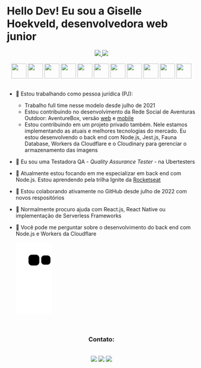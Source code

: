 # Hello Dev! Eu sou a Giselle Hoekveld, desenvolvedora web junior    

<div align="center">
  <a href="https://github.com/gihoekveld">
  <img height="180em" src="https://github-readme-stats.vercel.app/api/top-langs/?username=gihoekveld&layout=compact&langs_count=7&theme=dracula"/>
  <img height="180em" src="https://github-readme-stats.vercel.app/api?username=gihoekveld&show_icons=true&theme=dracula&include_all_commits=true&count_private=true"/>
  </a>
</div>
<br/>
<div align="center">
  <img src="https://cdn.jsdelivr.net/gh/devicons/devicon/icons/typescript/typescript-plain.svg" width="40" height="40" /> <img src="https://cdn.jsdelivr.net/gh/devicons/devicon/icons/javascript/javascript-plain.svg" width="40" height="40" /> <img src="https://cdn.jsdelivr.net/gh/devicons/devicon/icons/react/react-original.svg" width="40" height="40" /> <img src="https://cdn.jsdelivr.net/gh/devicons/devicon/icons/nodejs/nodejs-plain.svg" width="40" height="40" /> <img src="https://cdn.jsdelivr.net/gh/devicons/devicon/icons/jest/jest-plain.svg" width="40" height="40" /> <img src="https://cdn.jsdelivr.net/gh/devicons/devicon/icons/html5/html5-plain.svg" width="40" height="40" /> <img src="https://cdn.jsdelivr.net/gh/devicons/devicon/icons/css3/css3-plain.svg" width="40" height="40" /> <img src="https://cdn.jsdelivr.net/gh/devicons/devicon/icons/graphql/graphql-plain.svg" width="40" height="40" /> <img src="https://cdn.jsdelivr.net/gh/devicons/devicon/icons/vscode/vscode-original.svg" width="40" height="40" /> <img src="https://cdn.jsdelivr.net/gh/devicons/devicon/icons/git/git-plain.svg" width="40" height="40" /> <img src="https://cdn.jsdelivr.net/gh/devicons/devicon/icons/php/php-plain.svg" width="40" height="40" />
</div>
  
## 

- 🔭 Estou trabalhando como pessoa jurídica (PJ):
  - Trabalho full time nesse modelo desde julho de 2021
  - Estou contribuindo no desenvolvimento da Rede Social de Aventuras Outdoor: AventureBox, versão <a href="https://aventurebox.com/" target="_blank">web</a> e <a href="https://apps.apple.com/br/app/aventurebox/id1479232795" target="_blank">mobile</a>
  - Estou contribuindo em um projeto privado também. Nele estamos implementando as atuais e melhores tecnologias do mercado. Eu estou desenvolvendo o back end com Node.js, Jest.js, Fauna Database, Workers da Cloudflare e o Cloudinary para gerenciar o armazenamento das imagens
- :space_invader: Eu sou uma Testadora QA - _Quality Assurance Tester_ - na Ubertesters
- 🌱 Atualmente estou focando em me especializar em back end com Node.js. Estou aprendendo pela trilha Ignite da <a href="https://www.rocketseat.com.br/" target="_blank">Rocketseat</a>
- 👯 Estou colaborando ativamente no GitHub desde julho de 2022 com novos respositórios
- 🤔 Normalmente procuro ajuda com React.js, React Native ou implementação de Serverless Frameworks
- 💬 Você pode me perguntar sobre o desenvolvimento do back end com Node.js e Workers da Cloudflare    

  ![Snake animation](https://github.com/gihoekveld/gihoekveld/blob/output/github-contribution-grid-snake.svg)

<br/>
<div align="center">
  <h3>Contato:</h3>
  <br/>
  <a href="https://www.linkedin.com/in/giselle-hoekveld-1b8081142" target="_blank"><img src="https://img.shields.io/badge/-LinkedIn-%230077B5?style=for-the-badge&logo=linkedin&logoColor=white" target="_blank"></a>
  <a href="mailto:gisellehoekveld@gmail.com"><img src="https://img.shields.io/badge/-Gmail-%23333?style=for-the-badge&logo=gmail&logoColor=white" target="_blank"></a>
  <a href="https://instagram.com/gihoekveld" target="_blank"><img src="https://img.shields.io/badge/-Instagram-%23E4405F?style=for-the-badge&logo=instagram&logoColor=white" target="_blank"></a>
</div> 

